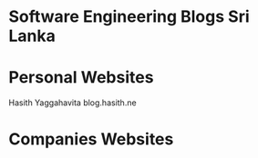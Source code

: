 # Software Engineering Blogs Sri Lanka

Personal Websites
=================

Hasith Yaggahavita  blog.hasith.ne

Companies Websites
=================


